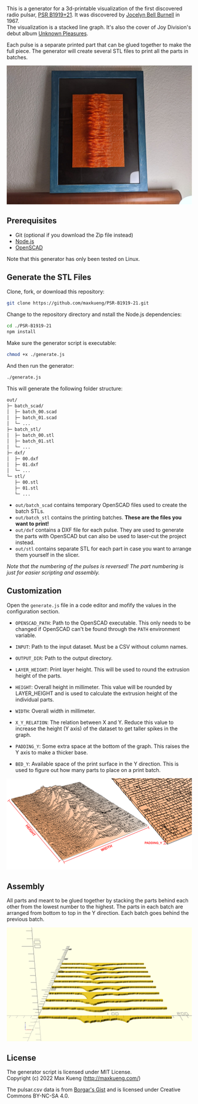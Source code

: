 This is a generator for a 3d-printable visualization of the first discovered
radio pulsar, [PSR B1919+21][0]. It was discovered by [Jocelyn Bell Burnell][1]
in 1967.  
The visualization is a stacked line graph. It's also the cover of Joy
Division's debut album [Unknown Pleasures][2].

Each pulse is a separate printed part that can be glued together to make the
full piece. The generator will create several STL files to print all the parts
in batches.

![](images/photo1.jpg)

## Prerequisites

 - Git (optional if you download the Zip file instead)
 - [Node.js][3]
 - [OpenSCAD][4]

Note that this generator has only been tested on Linux.

## Generate the STL Files

Clone, fork, or download this repository:

```sh
git clone https://github.com/maxkueng/PSR-B1919-21.git
```

Change to the repository directory and nstall the Node.js dependencies:

```sh
cd ./PSR-B1919-21
npm install
```

Make sure the generator script is executable:

```sh
chmod +x ./generate.js
```

And then run the generator:

```sh
./generate.js
```

This will generate the following folder structure:

```
out/
├─ batch_scad/
│  ├─ batch_00.scad
│  ├─ batch_01.scad
│  └─ ...
├─ batch_stl/
│  ├─ batch_00.stl
│  ├─ batch_01.stl
│  └─ ...
├─ dxf/
│  ├─ 00.dxf
│  ├─ 01.dxf
│  └─ ...
└─ stl/
   ├─ 00.stl
   ├─ 01.stl
   └─ ...
```

 - `out/batch_scad` contains temporary OpenSCAD files used to create the batch
   STLs.
 - `out/batch_stl` contains the printing batches. **These are the files you
   want to print!**
 - `out/dxf` contains a DXF file for each pulse. They are used to generate the
   parts with OpenSCAD but can also be used to laser-cut the project instead.
 - `out/stl` contains separate STL for each part in case you want to arrange
   them yourself in the slicer.

*Note that the numbering of the pulses is reversed! The part numbering is just for easier scripting and assembly.*

## Customization

Open the `generate.js` file in a code editor and mofify the values in the
configuration section.

 - `OPENSCAD_PATH`: Path to the OpenSCAD executable. This only needs to be changed if OpenSCAD can't be found through the `PATH` environment variable.

 - `INPUT`: Path to the input dataset. Must be a CSV without column names.

 - `OUTPUT_DIR`: Path to the output directory.

 - `LAYER_HEIGHT`: Print layer height. This will be used to round the extrusion height of the parts.

 - `HEIGHT`: Overall height in millimeter. This value will be rounded by LAYER_HEIGHT and is used to calculate the extrusion height of the individual parts.

 - `WIDTH`: Overall width in millimeter.

 - `X_Y_RELATION`: The relation between X and Y. Reduce this value to increase the height (Y axis) of the dataset to get taller spikes in the graph.

 - `PADDING_Y`: Some extra space at the bottom of the graph. This raises the Y axis to make a thicker base.

 - `BED_Y`: Available space of the print surface in the Y direction. This is used to figure out how many parts to place on a print batch.
 
 ![configuration](images/configuration.png)
 
 ## Assembly

 All parts and meant to be glued together by stacking the parts behind each
 other from the lowest number to the highest. The parts in each batch are
 arranged from bottom to top in the Y direction. Each batch goes behind the
 previous batch.
 
 ![assembly gif](images/assembly.gif)
 
 ## License

The generator script is licensed under MIT License.  
Copyright (c) 2022 Max Kueng (http://maxkueng.com/)

The pulsar.csv data is from [Borgar's Gist][5] and is licensed under Creative Commons BY-NC-SA 4.0.
 

[0]: https://en.wikipedia.org/wiki/PSR_B1919%2B21
[1]: https://en.wikipedia.org/wiki/Jocelyn_Bell_Burnell
[2]: https://www.discogs.com/master/4805-Joy-Division-Unknown-Pleasures
[3]: https://nodejs.org/en/
[4]: https://openscad.org/
[5]: https://gist.github.com/borgar/31c1e476b8e92a11d7e9
[6]: https://creativecommons.org/licenses/by-nc-sa/4.0/
